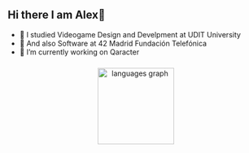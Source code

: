 ## Hi there I am Alex👋

- 🌱 I studied Videogame Design and Develpment at UDIT University
- 📖 And also Software at 42 Madrid Fundación Telefónica
- 🔭 I’m currently working on Qaracter

<!--
**AlexHernOnt/AlexHernOnt** is a ✨ _special_ ✨ repository because its `README.md` (this file) appears on your GitHub profile.

Here are some ideas to get you started:


- 🌱 I’m currently learning ...
- 👯 I’m looking to collaborate on ...
- 🤔 I’m looking for help with ...
- 💬 Ask me about ...
- 📫 How to reach me: ...
- 😄 Pronouns: ...
- ⚡ Fun fact: ...
-->

###

<div align="center">
  <img src="https://github-readme-stats.vercel.app/api/top-langs?username=AlexHernOnt&locale=en&hide_title=false&layout=compact&card_width=320&langs_count=5&theme=dracula&hide_border=false&order=2" height="150" alt="languages graph"  />
</div>
